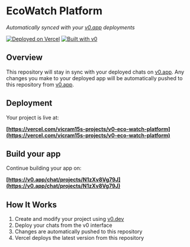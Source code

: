 # EcoWatch Platform

*Automatically synced with your [v0.app](https://v0.app) deployments*

[![Deployed on Vercel](https://img.shields.io/badge/Deployed%20on-Vercel-black?style=for-the-badge&logo=vercel)](https://vercel.com/vicram15s-projects/v0-eco-watch-platform)
[![Built with v0](https://img.shields.io/badge/Built%20with-v0.app-black?style=for-the-badge)](https://v0.app/chat/projects/N1zXv8Vg79J)

## Overview

This repository will stay in sync with your deployed chats on [v0.app](https://v0.app).
Any changes you make to your deployed app will be automatically pushed to this repository from [v0.app](https://v0.app).

## Deployment

Your project is live at:

**[https://vercel.com/vicram15s-projects/v0-eco-watch-platform](https://vercel.com/vicram15s-projects/v0-eco-watch-platform)**

## Build your app

Continue building your app on:

**[https://v0.app/chat/projects/N1zXv8Vg79J](https://v0.app/chat/projects/N1zXv8Vg79J)**

## How It Works

1. Create and modify your project using [v0.dev](https://v0.dev)
2. Deploy your chats from the v0 interface
3. Changes are automatically pushed to this repository
4. Vercel deploys the latest version from this repository